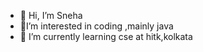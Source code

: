- 👋 Hi, I’m Sneha
- 👀I’m interested in coding ,mainly java
-  🌱 I’m currently learning cse at hitk,kolkata

<!---
Sneha7625/Sneha7625 is a ✨ special ✨ repository because its `README.md` (this file) appears on your GitHub profile.
You can click the Preview link to take a look at your changes.
--->
